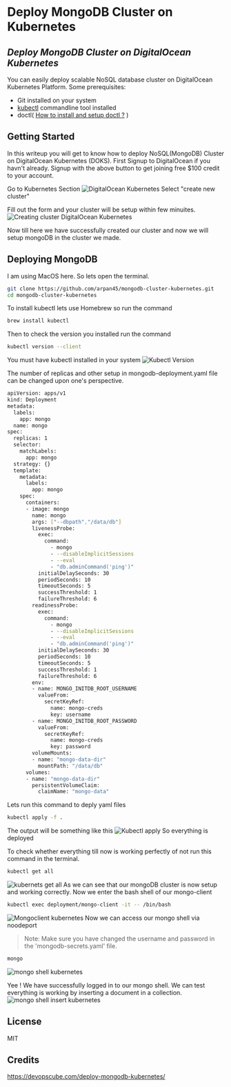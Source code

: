 # Deploy MongoDB Cluster on Kubernetes
## _Deploy MongoDB Cluster on DigitalOcean Kubernetes_

You can easily deploy scalable NoSQL database cluster on DigitalOcean Kubernetes Platform.
Some prerequisites:
- Git installed on your system
- [kubectl](https://kubernetes.io/docs/tasks/tools/) commandline tool installed
- doctl( [How to install and setup doctl ?](https://docs.digitalocean.com/reference/doctl/how-to/install/) )

## Getting Started
In this writeup you will get to know how to deploy NoSQL(MongoDB) Cluster on DigitalOcean Kubernetes (DOKS).
First Signup to DigitalOcean if you havn't already. Signup with the above button to get joining free $100 credit to your account.

Go to Kubernetes Section
![DigitalOcean Kubernetes](images/main.png)
Select "create new cluster"

Fill out the form and your cluster will be setup within few minuites.
![Creating cluster DigitalOcean Kubernetes](images/main-1.png)

Now till here we have successfully created our cluster and now we will setup mongoDB in the cluster we made.

## Deploying MongoDB
I am using MacOS here. So lets open the terminal.

```sh
git clone https://github.com/arpan45/mongodb-cluster-kubernetes.git
cd mongodb-cluster-kubernetes
```

To install kubectl lets use Homebrew so run the command

```sh
brew install kubectl
```

Then to check the version you installed run the command

```sh
kubectl version --client
```

You must have kubectl installed in your system
![Kubectl Version](images/main-2.png)

The number of replicas and other setup in mongodb-deployment.yaml file can be changed upon one's perspective.

```sh
apiVersion: apps/v1
kind: Deployment
metadata:
  labels:
    app: mongo
  name: mongo
spec:
  replicas: 1
  selector:
    matchLabels:
      app: mongo
  strategy: {}
  template:
    metadata:
      labels:
        app: mongo
    spec:
      containers:
      - image: mongo
        name: mongo
        args: ["--dbpath","/data/db"]
        livenessProbe:
          exec:
            command:
              - mongo
              - --disableImplicitSessions
              - --eval
              - "db.adminCommand('ping')"
          initialDelaySeconds: 30
          periodSeconds: 10
          timeoutSeconds: 5
          successThreshold: 1
          failureThreshold: 6
        readinessProbe:
          exec:
            command:
              - mongo
              - --disableImplicitSessions
              - --eval
              - "db.adminCommand('ping')"
          initialDelaySeconds: 30
          periodSeconds: 10
          timeoutSeconds: 5
          successThreshold: 1
          failureThreshold: 6
        env:
        - name: MONGO_INITDB_ROOT_USERNAME
          valueFrom:
            secretKeyRef:
              name: mongo-creds
              key: username
        - name: MONGO_INITDB_ROOT_PASSWORD
          valueFrom:
            secretKeyRef:
              name: mongo-creds
              key: password
        volumeMounts:
        - name: "mongo-data-dir"
          mountPath: "/data/db"
      volumes:
      - name: "mongo-data-dir"
        persistentVolumeClaim:
          claimName: "mongo-data"

```
Lets run this command to deply yaml files

```sh
kubectl apply -f .
```

The output will be something like this
![Kubectl apply](images/main-3.png)
So everything is deployed

To check whether everything till now is working perfectly of not run this command in the terminal.
```sh
kubectl get all
```
![kubernets get all](images/main-4.png)
As we can see that our mongoDB cluster is now setup and working correctly. Now we enter the bash shell of our mongo-client

```sh
kubectl exec deployment/mongo-client -it -- /bin/bash
```
![Mongoclient kubernetes](images/main-5.png)
Now we can access our mongo shell via noodeport

> Note: Make sure you have changed the username and password in the 'mongodb-secrets.yaml' file.

```sh
mongo
```
![mongo shell kubernetes](images/main-6.png)

Yee ! We have successfully logged in to our mongo shell. We can test everything is working by inserting a document in a collection.
![mongo shell insert kubernetes](images/main-7.png)

## License

MIT

## Credits
https://devopscube.com/deploy-mongodb-kubernetes/
